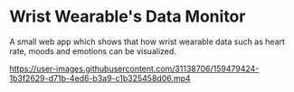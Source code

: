 # Wrist Wearable's Data Monitor

A small web app which shows that how wrist wearable data such as heart rate, moods and emotions can be visualized.

https://user-images.githubusercontent.com/31138706/159479424-1b3f2629-d71b-4ed6-b3a9-c1b325458d06.mp4
